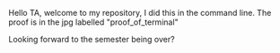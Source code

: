 Hello TA, welcome to my repository, I did this in the command line.
The proof is in the jpg labelled "proof_of_terminal"



Looking forward to the semester being over?
